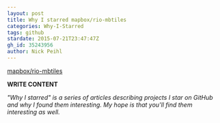 ```yaml
---
layout: post
title: Why I starred mapbox/rio-mbtiles
categories: Why-I-Starred
tags: github
stardate: 2015-07-21T23:47:47Z
gh_id: 35243956
author: Nick Peihl
---
```


[mapbox/rio-mbtiles](https://github.com/mapbox/rio-mbtiles)

**WRITE CONTENT**

*"Why I starred" is a series of articles describing projects I star on GitHub and why I found them interesting. My hope is that you'll find them interesting as well.*

